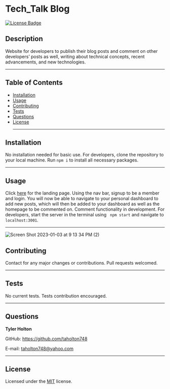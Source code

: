 # Tech_Talk Blog
  [![License Badge](https://img.shields.io/badge/license-MIT-blue)](https://choosealicense.com/licenses/mit/)
  ## Description
  Website for developers to publish their blog posts and comment on other developers’ posts as well, writing about technical concepts, recent advancements, and new technologies. <hr>
  
  ## Table of Contents
  * [Installation](#installation)
  * [Usage](#usage)
  * [Contributing](#contributing)
  * [Tests](#tests)
  * [Questions](#questions) 
  * [License](#license) <hr>
  

  ## Installation
  No installation needed for basic use. For developers, clone the repository to your local machine. Run ` npm i ` to install all necessary packages. <hr>

  ## Usage
   Click [here]("https://techtalk9.herokuapp.com") for the landing page. Using the nav bar, signup to be a member and login. You will now be able to navigate to your personal dashboard to add new posts, which will then be added to your dashboard as well as the homepage to be commented on. Comment functionality in development. For developers, start the server in the terminal using ``` npm start``` and navigate to ```localhost:3001```.<hr>

   ![Screen Shot 2023-01-03 at 9 13 34 PM (2)](https://user-images.githubusercontent.com/107539009/210483427-15b8d9c5-e88d-4c02-b84f-bca4631402cf.png)


  ## Contributing
  Contact for any major changes or contributions. Pull requests welcomed. <hr>

  ## Tests
  No current tests. Tests contribution encouraged. <hr>

  ## Questions
  <strong>Tyler Holton</strong>

  GitHub: https://github.com/taholton748
  
  E-mail: taholton748@yahoo.com <hr>
  
  ## License
  Licensed under the [MIT](https://choosealicense.com/licenses/mit/) license.
